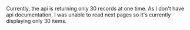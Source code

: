 
Currently, the api is returning only 30 records at one time.
As I don't have api documentation, I was unable to read next pages so it's currently displaying only 30 items.
